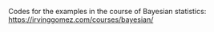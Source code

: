Codes for the examples in the course of Bayesian statistics: https://irvinggomez.com/courses/bayesian/
